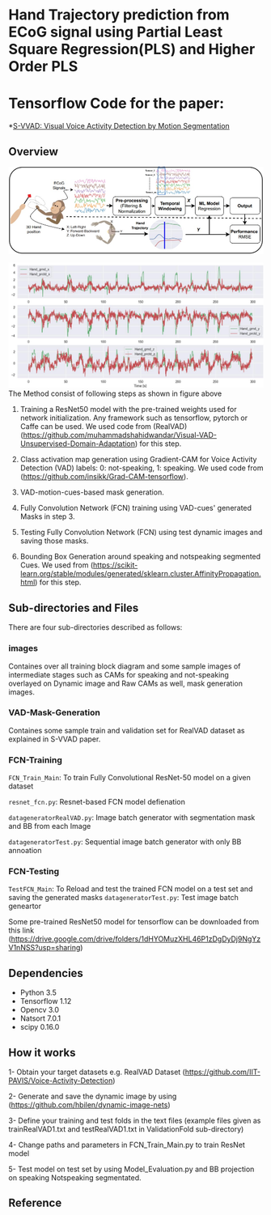 # Hand Trajectory prediction from ECoG signal using Partial Least Square Regression(PLS) and Higher Order PLS
# Tensorflow Code for the paper: 
*[S-VVAD: Visual Voice Activity Detection by Motion Segmentation](Link)

## Overview
![BlockDiagram](https://github.com/muhammadshahidwandar/ECoG_Signal_Decoding/blob/main/images/Ecog_Signal_Decode.jpg)

![Results](https://github.com/muhammadshahidwandar/ECoG_Signal_Decoding/blob/main/images/Hand_trajactory.jpeg)
The Method consist of following steps as shown in figure above

1. Training a ResNet50 model with the pre-trained weights used for network initialization. Any framework such as tensorflow, pytorch or Caffe can be used. We used code from (RealVAD)(https://github.com/muhammadshahidwandar/Visual-VAD-Unsupervised-Domain-Adaptation) for this step.  

2. Class activation map generation using Gradient-CAM for Voice Activity Detection (VAD) labels: 0: not-speaking, 1: speaking. We used code from (https://github.com/insikk/Grad-CAM-tensorflow).

3. VAD-motion-cues-based mask generation.
 
4. Fully Convolution Network (FCN) training using VAD-cues' generated Masks in step 3.

5. Testing Fully Convolution Network (FCN)  using test dynamic images and saving those masks.

6. Bounding Box Generation around speaking and notspeaking segmented Cues. We used from (https://scikit-learn.org/stable/modules/generated/sklearn.cluster.AffinityPropagation.html) for this step.

## Sub-directories and Files
There are four sub-directories described as follows:

### images
Containes over all training block diagram and some sample images of intermediate stages such as CAMs for speaking and not-speaking overlayed on Dynamic image and Raw CAMs as well, mask generation images.

### VAD-Mask-Generation
Containes some sample train and validation set for RealVAD dataset as explained in S-VVAD paper.  

### FCN-Training

``FCN_Train_Main``: To train Fully Convolutional ResNet-50 model on a given dataset 

``resnet_fcn.py``: Resnet-based FCN model defienation 

``datageneratorRealVAD.py``: Image batch generator with segmentation mask and BB from each Image

``datageneratorTest.py``: Sequential image batch generator with only BB annoation
### FCN-Testing
``TestFCN_Main``: To Reload and test the trained FCN model on a test set and saving the generated masks
``datageneratorTest.py``: Test image batch geneartor 

Some pre-trained ResNet50 model for tensorflow can be downloaded from this link (https://drive.google.com/drive/folders/1dHYOMuzXHL46P1zDgDyDj9NgYzV1nNSS?usp=sharing)

## Dependencies
* Python 3.5
* Tensorflow 1.12
* Opencv 3.0
* Natsort 7.0.1
* scipy  0.16.0


## How it works
1- Obtain your target datasets e.g.  RealVAD Dataset (https://github.com/IIT-PAVIS/Voice-Activity-Detection)

2- Generate and save the dynamic image by using (https://github.com/hbilen/dynamic-image-nets) 

3- Define your training and test folds in the text files (example files given as trainRealVAD1.txt and testRealVAD1.txt in ValidationFold sub-directory)

4- Change paths and parameters in FCN_Train_Main.py to train ResNet model

5- Test model on test set by using Model_Evaluation.py and BB projection on speaking Notspeaking segmentated.


## Reference

